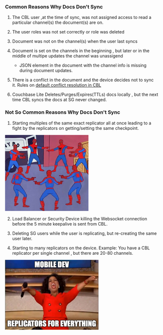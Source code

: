 
### Common Reasons Why Docs Don't Sync
1. The CBL user ,at the time of sync, was not assigned access to read a particular channel(s) the document(s) are on.

2. The user roles was not set correctly or role was deleted

3. Document was not on the channel(s) when the user last syncs

4. Document is set on the channels in the beginning , but later or in the middle of multipe updates the channel was unassigend
    - JSON element in the document with the channel info is missing during document updates.

5. There is a conflict in the document and the device decides not to sync it. Rules on [default conflict resolution in CBL](https://docs.couchbase.com/couchbase-lite/current/c/conflict.html#automatic-conflict-resolution)

6. Couchbase Lite Deletes/Purges/Expires(TTLs) docs locally , but the next time CBL syncs the docs at SG never changed.



### Not So Common Reasons Why Docs Don't Sync

1. Starting multiples of the same exact replicator all at once leading to a fight by the replicators on getting/setting the same checkpoint.

<img src="img/spiderman-meme.png" alt="Couchbase Lite Replicators" height="250px">


2. Load Balancer or Security Device killing the Websocket connection before the 5 minute keepalive is sent from CBL.

3. Deleting SG users while the user is replicating, but re-creating the same user later.

4. Starting to many replicators on the device. Example: You have a CBL replicator per single channel , but there are 20-80 channels.

<img src="img/everybody-gets-a-replicator.jpeg" alt="Couchbase Lite Replicators per channel" height="230px">
